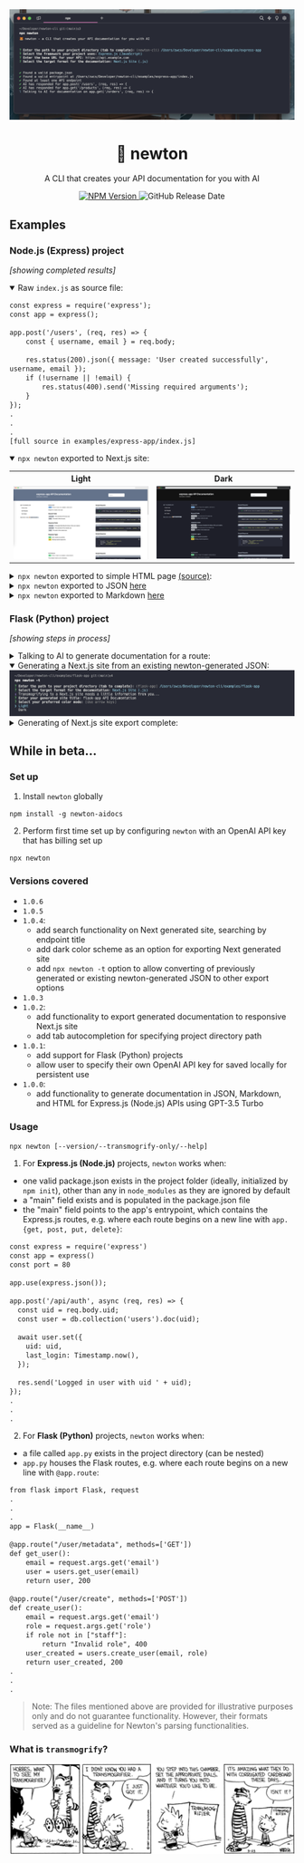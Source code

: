 <div align="center">
    <div>
        <img src="https://raw.githubusercontent.com/mapldx/newton/main/examples/cover-example.png?token=GHSAT0AAAAAACMLWUJZGJYYDG55XVXQKAK6ZQPZEBQ"/>
        <h1 align="center">🦊 newton</h1>
    </div>
	<p>A CLI that creates your API documentation for you with AI</p>
	<a href="https://www.npmjs.com/package/newton-aidocs">
        <img alt="NPM Version" src="https://img.shields.io/npm/v/newton-aidocs">
    </a>
    <img alt="GitHub Release Date" src="https://img.shields.io/github/release-date/mapldx/newton">
</div>

## Examples
### Node.js (Express) project 
_[showing completed results]_
<details open>
    <summary>Raw <code>index.js</code> as source file:</summary>

    const express = require('express');
    const app = express();

    app.post('/users', (req, res) => {
        const { username, email } = req.body;

        res.status(200).json({ message: 'User created successfully', username, email });
        if (!username || !email) {
            res.status(400).send('Missing required arguments');
        }
    });
    .
    .
    .
    [full source in examples/express-app/index.js]
</details>
<details open>
    <summary><code>npx newton</code> exported to Next.js site:</summary>
<table>
  <tr>
    <th>Light</th>
    <th>Dark</th>
  </tr>
  <tr>
    <td><img src="https://github.com/mapldx/newton/blob/main/examples/next-light-mode.png?raw=true"></td>
    <td><img src="https://github.com/mapldx/newton/blob/main/examples/next-dark-mode.png?raw=true"></td>
  </tr>
</table>
</details>
<details>
    <summary><code>npx newton</code> exported to simple HTML page <a href="https://github.com/mapldx/newton/blob/main/examples/express-app/api-documentation.html">(source)</a>:</summary>
    <img src="https://github.com/mapldx/newton/blob/main/examples/express-app/express-simple-html.png?raw=true">
</details>
<details>
    <summary><code>npx newton</code> exported to JSON <a href="https://github.com/mapldx/newton/blob/main/examples/express-app/api-documentation.json">here</a></summary>
</details>
<details>
    <summary><code>npx newton</code> exported to Markdown <a href="https://github.com/mapldx/newton/blob/main/examples/express-app/api-documentation.md">here</a></summary>
</details>

### Flask (Python) project 
_[showing steps in process]_
<details>
    <summary>Talking to AI to generate documentation for a route:</summary>
    <img src="https://github.com/mapldx/newton/blob/main/examples/flask-app/flask-at-talking-to-ai.png?raw=true">
</details>
<details open>
    <summary>Generating a Next.js site from an existing newton-generated JSON:</summary>
    <img src="https://github.com/mapldx/newton/blob/main/examples/flask-app/flask-at-transmogrifying-existing.png?raw=true">
</details>
<details>
    <summary>Generating of Next.js site export complete:</summary>
    <img src="https://github.com/mapldx/newton/blob/main/examples/flask-app/flask-at-complete-next.png?raw=true">
</details>

## While in beta...
### Set up
1. Install `newton` globally
```
npm install -g newton-aidocs
```
2. Perform first time set up by configuring `newton` with an OpenAI API key that has billing set up
```
npx newton
```

### Versions covered
- `1.0.6`
- `1.0.5`
- `1.0.4`:
    - add search functionality on Next generated site, searching by endpoint title
    - add dark color scheme as an option for exporting Next generated site
    - add `npx newton -t` option to allow converting of previously generated or existing newton-generated JSON to other export options
- `1.0.3`
- `1.0.2`:
    - add functionality to export generated documentation to responsive Next.js site
    - add tab autocompletion for specifying project directory path
- `1.0.1`:
    - add support for Flask (Python) projects
    - allow user to specify their own OpenAI API key for saved locally for persistent use
- `1.0.0`:
    - add functionality to generate documentation in JSON, Markdown, and HTML for Express.js (Node.js) APIs using GPT-3.5 Turbo

### Usage
```
npx newton [--version/--transmogrify-only/--help]
```
1. For **Express.js (Node.js)** projects, `newton` works when:
- one valid package.json exists in the project folder (ideally, initialized by `npm init`), other than any in `node_modules` as they are ignored by default
- a "main" field exists and is populated in the package.json file
- the "main" field points to the app's entrypoint, which contains the Express.js routes, e.g. where each route begins on a new line with `app.{get, post, put, delete}`:
```
const express = require('express')
const app = express()
const port = 80

app.use(express.json());

app.post('/api/auth', async (req, res) => {
  const uid = req.body.uid;
  const user = db.collection('users').doc(uid);

  await user.set({
    uid: uid,
    last_login: Timestamp.now(),
  });

  res.send('Logged in user with uid ' + uid);
});
.
.
.
```
2. For **Flask (Python)** projects, `newton` works when:
- a file called `app.py` exists in the project directory (can be nested)
- `app.py` houses the Flask routes, e.g. where each route begins on a new line with `@app.route`:
```
from flask import Flask, request
.
.
.
app = Flask(__name__)

@app.route("/user/metadata", methods=['GET'])
def get_user():
    email = request.args.get('email')
    user = users.get_user(email)
    return user, 200

@app.route("/user/create", methods=['POST'])
def create_user():
    email = request.args.get('email')
    role = request.args.get('role')
    if role not in ["staff"]:
        return "Invalid role", 400
    user_created = users.create_user(email, role)
    return user_created, 200
.
.
.
```
> Note: The files mentioned above are provided for illustrative purposes only and do not guarantee functionality. However, their formats served as a guideline for Newton's parsing functionalities.

### What is `transmogrify`?
<img src="https://github.com/mapldx/newton/blob/main/examples/transmogrifier-comic.png?raw=true">
